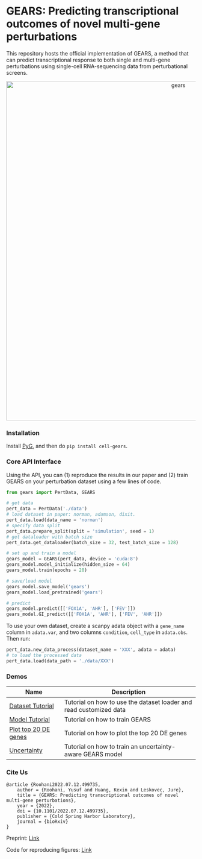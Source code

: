 # GEARS: Predicting transcriptional outcomes of novel multi-gene perturbations

This repository hosts the official implementation of GEARS, a method that can predict transcriptional response to both single and multi-gene perturbations using single-cell RNA-sequencing data from perturbational screens. 


<p align="center"><img src="https://github.com/snap-stanford/GEARS/blob/master/img/gears.png" alt="gears" width="900px" /></p>


### Installation 

Install [PyG](https://pytorch-geometric.readthedocs.io/en/latest/notes/installation.html), and then do `pip install cell-gears`.

### Core API Interface

Using the API, you can (1) reproduce the results in our paper and (2) train GEARS on your perturbation dataset using a few lines of code.

```python
from gears import PertData, GEARS

# get data
pert_data = PertData('./data')
# load dataset in paper: norman, adamson, dixit.
pert_data.load(data_name = 'norman')
# specify data split
pert_data.prepare_split(split = 'simulation', seed = 1)
# get dataloader with batch size
pert_data.get_dataloader(batch_size = 32, test_batch_size = 128)

# set up and train a model
gears_model = GEARS(pert_data, device = 'cuda:8')
gears_model.model_initialize(hidden_size = 64)
gears_model.train(epochs = 20)

# save/load model
gears_model.save_model('gears')
gears_model.load_pretrained('gears')

# predict
gears_model.predict([['FOX1A', 'AHR'], ['FEV']])
gears_model.GI_predict([['FOX1A', 'AHR'], ['FEV', 'AHR']])
```

To use your own dataset, create a scanpy adata object with a `gene_name` column in `adata.var`, and two columns `condition`, `cell_type` in `adata.obs`. Then run:

```python
pert_data.new_data_process(dataset_name = 'XXX', adata = adata)
# to load the processed data
pert_data.load(data_path = './data/XXX')
```

### Demos

| Name | Description |
|-----------------|-------------|
| [Dataset Tutorial](demo/data_tutorial.ipynb) | Tutorial on how to use the dataset loader and read customized data|
| [Model Tutorial](demo/model_tutorial.ipynb) | Tutorial on how to train GEARS |
| [Plot top 20 DE genes](demo/tutorial_plot_top20_DE.ipynb) | Tutorial on how to plot the top 20 DE genes|
| [Uncertainty](demo/tutorial_uncertainty.ipynb) | Tutorial on how to train an uncertainty-aware GEARS model |



### Cite Us

```
@article {Roohani2022.07.12.499735,
	author = {Roohani, Yusuf and Huang, Kexin and Leskovec, Jure},
	title = {GEARS: Predicting transcriptional outcomes of novel multi-gene perturbations},
	year = {2022},
	doi = {10.1101/2022.07.12.499735},
	publisher = {Cold Spring Harbor Laboratory},
	journal = {bioRxiv}
}
```
Preprint: [Link](https://www.biorxiv.org/content/10.1101/2022.07.12.499735v1)

Code for reproducing figures: [Link](https://github.com/yhr91/gears_misc)
